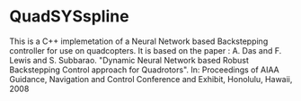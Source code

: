 QuadSYSspline
=============

This is a C++ implemetation of a Neural Network based Backstepping controller for use on quadcopters. It is 
based on the paper : A. Das and F. Lewis and S. Subbarao. "Dynamic Neural Network based Robust Backstepping 
Control approach for Quadrotors". In: Proceedings of AIAA Guidance, Navigation and Control Conference and Exhibit,
Honolulu, Hawaii, 2008
